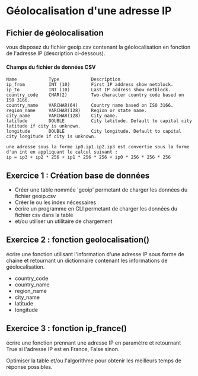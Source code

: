 # Géolocalisation d'une adresse IP

## Fichier de géolocalisation

vous disposez du fichier geoip.csv contenant la géolocalisation en fonction de l'adresse IP (description ci-dessous).

#### Champs du fichier de données CSV

```
Name            Type            Description
ip_from         INT (10)        First IP address show netblock.
ip_to           INT (10)        Last IP address show netblock.
country_code    CHAR(2)         Two-character country code based on ISO 3166.
country_name    VARCHAR(64)     Country name based on ISO 3166.
region_name     VARCHAR(128)    Region or state name.
city_name       VARCHAR(128)    City name.
latitude        DOUBLE          City latitude. Default to capital city latitude if city is unknown.
longitude       DOUBLE          City longitude. Default to capital city longitude if city is unknown.

une adresse sous la forme ip0.ip1.ip2.ip3 est convertie sous la forme d'un int en appliquant le calcul suivant :
ip = ip3 + ip2 * 256 + ip1 * 256 * 256 + ip0 * 256 * 256 * 256
```

## Exercice 1 : Création base de données

- Créer une table nommée 'geoip' permetant de charger les données du fichier geoip.csv
- Créer le ou les index nécessaires
- écrire un programme en CLI permetant de charger les données du fichier csv dans la table
- et/ou utiliser un utilitaire de chargement

## Exercice 2 : fonction geolocalisation() 

écrire une fonction utilisant l'information d'une adresse IP sous forme de chaine et retournant un dictionnaire contenant les informations de géolocalisation.

- country_code
- country_name
- region_name
- city_name
- latitude
- longitude

## Exercice 3 : fonction ip_france()

écrire une fonction prennant une adresse IP en paramètre et retournant True si l'adresse IP est en France, False sinon.

Optimiser la table et/ou l'algorithme pour obtenir les meilleurs temps de réponse possibles.

